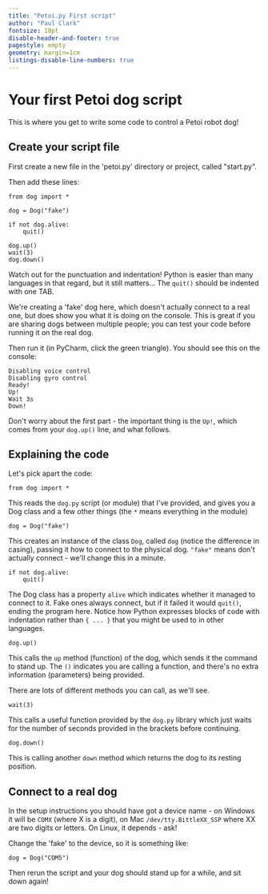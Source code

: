 ```yaml
---
title: "Petoi.py First script"
author: "Paul Clark"
fontsize: 10pt
disable-header-and-footer: true
pagestyle: empty
geometry: margin=1cm
listings-disable-line-numbers: true
---
```


# Your first Petoi dog script

This is where you get to write some code to control a Petoi robot dog!

## Create your script file

First create a new file in the 'petoi.py' directory or project, called
"start.py".

Then add these lines:

```
from dog import *

dog = Dog("fake")

if not dog.alive:
    quit()

dog.up()
wait(3)
dog.down()
```

Watch out for the punctuation and indentation!  Python is easier than many
languages in that regard, but it still matters...  The `quit()` should be
indented with one TAB.

We're creating a 'fake' dog here, which doesn't actually connect to a real one,
but does show you what it is doing on the console.  This is great if you are
sharing dogs between multiple people; you can test your code before running it
on the real dog.

Then run it (in PyCharm, click the green triangle).  You should see this on
the console:

```
Disabling voice control
Disabling gyro control
Ready!
Up!
Wait 3s
Down!
```

Don't worry about the first part - the important thing is the `Up!`, which comes
from your `dog.up()` line, and what follows.

## Explaining the code

Let's pick apart the code:

```
from dog import *
```

This reads the `dog.py` script (or module) that I've provided, and gives you
a Dog class and a few other things (the `*` means everything in the module)

```
dog = Dog("fake")
```

This creates an instance of the class `Dog`, called `dog` (notice the difference
in casing), passing it how to connect to the physical dog.  `"fake"` means don't
actually connect - we'll change this in a minute.

```
if not dog.alive:
    quit()
```

The Dog class has a property `alive` which indicates whether it managed to
connect to it.  Fake ones always connect, but if it failed it would `quit()`,
ending the program here.  Notice how Python expresses blocks of code with
indentation rather than `{ ... }` that you might be used to in other languages.

```
dog.up()
```

This calls the `up` method (function) of the dog, which sends it the command
to stand up.  The `()` indicates you are calling a function, and there's no
extra information (parameters) being provided.

There are lots of different methods you can call, as we'll see.

```
wait(3)
```

This calls a useful function provided by the `dog.py` library which just waits
for the number of seconds provided in the brackets before continuing.

```
dog.down()
```

This is calling another `down` method which returns the dog to its resting
position.

## Connect to a real dog

In the setup instructions you should have got a device name - on Windows it
will be `COMX` (where X is a digit), on Mac `/dev/tty.BittleXX_SSP` where XX are
two digits or letters.  On Linux, it depends - ask!

Change the 'fake' to the device, so it is something like:

```
dog = Dog("COM5")
```

Then rerun the script and your dog should stand up for a while, and sit down
again!
